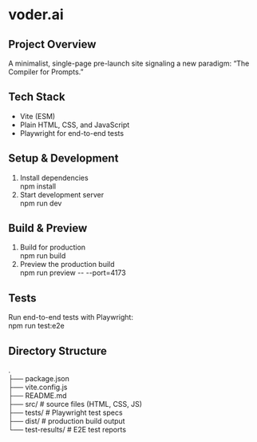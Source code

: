 # voder.ai

## Project Overview
A minimalist, single-page pre-launch site signaling a new paradigm: “The Compiler for Prompts.”

## Tech Stack
- Vite (ESM)
- Plain HTML, CSS, and JavaScript
- Playwright for end-to-end tests

## Setup & Development
1. Install dependencies  
   npm install
2. Start development server  
   npm run dev

## Build & Preview
1. Build for production  
   npm run build
2. Preview the production build  
   npm run preview -- --port=4173

## Tests
Run end-to-end tests with Playwright:  
npm run test:e2e

## Directory Structure
.  
├── package.json  
├── vite.config.js  
├── README.md  
├── src/          # source files (HTML, CSS, JS)  
├── tests/        # Playwright test specs  
├── dist/         # production build output  
└── test-results/ # E2E test reports